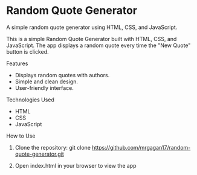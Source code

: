 # Random Quote Generator
A simple random quote generator using HTML, CSS, and JavaScript.

This is a simple Random Quote Generator built with HTML, CSS, and JavaScript. 
The app displays a random quote every time the "New Quote" button is clicked.

Features

- Displays random quotes with authors.
- Simple and clean design.
- User-friendly interface.

Technologies Used

- HTML
- CSS
- JavaScript

How to Use

1. Clone the repository:
   git clone https://github.com/mrgagan17/random-quote-generator.git

2. Open index.html in your browser to view the app

